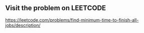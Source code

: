## Visit the problem on LEETCODE

https://leetcode.com/problems/find-minimum-time-to-finish-all-jobs/description/
